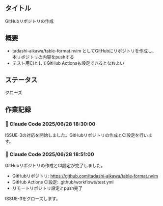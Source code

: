 ## タイトル

GitHubリポジトリの作成

## 概要

- tadashi-aikawa/table-format.nvim としてGitHubにリポジトリを作成し、本リポジトリの内容をpushする
- テスト用CIとしてGitHub Actionsも設定できるとなおよい

## ステータス

クローズ

## 作業記録

### 👤 Claude Code 2025/06/28 18:30:00

ISSUE-3の対応を開始しました。GitHubリポジトリの作成とCI設定を行います。

### 👤 Claude Code 2025/06/28 18:51:00

GitHubリポジトリの作成とCI設定が完了しました。
- GitHubリポジトリ: https://github.com/tadashi-aikawa/table-format.nvim
- GitHub Actions CI設定: .github/workflows/test.yml
- リモートリポジトリ設定とpush完了

ISSUE-3をクローズします。

